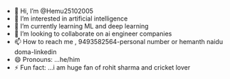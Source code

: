 - 👋 Hi, I’m @Hemu25102005
- 👀 I’m interested in artificial intelligence
- 🌱 I’m currently learning ML and deep learning
- 💞️ I’m looking to collaborate on ai engineer companies
- 📫 How to reach me , 9493582564-personal number or hemanth naidu doma-linkedin
- 😄 Pronouns: ...he/him
- ⚡ Fun fact: ...i am huge fan of rohit sharma and cricket lover

<!---
Hemu25102005/Hemu25102005 is a ✨ special ✨ repository because its `README.md` (this file) appears on your GitHub profile.
You can click the Preview link to take a look at your changes.
--->
